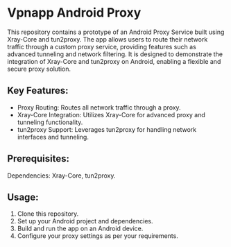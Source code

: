 # Vpnapp Android Proxy

This repository contains a prototype of an Android Proxy Service built using Xray-Core and tun2proxy. The app allows users to route their network traffic through a custom proxy service, providing features such as advanced tunneling and network filtering. It is designed to demonstrate the integration of Xray-Core and tun2proxy on Android, enabling a flexible and secure proxy solution.

## Key Features:

* Proxy Routing: Routes all network traffic through a proxy.
* Xray-Core Integration: Utilizes Xray-Core for advanced proxy and tunneling functionality.
* tun2proxy Support: Leverages tun2proxy for handling network interfaces and tunneling.

## Prerequisites:

Dependencies: Xray-Core, tun2proxy.

## Usage:

1. Clone this repository.
2. Set up your Android project and dependencies.
3. Build and run the app on an Android device.
4. Configure your proxy settings as per your requirements.

